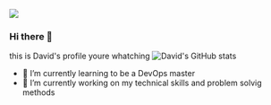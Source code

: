 ![](https://github.com/DavidAmsalem/DavidAmsalem/blob/56ff02c8a569ea57e965848ab49459a2f7083c24/github_readme_banner.jpg?raw=true)
### Hi there 👋
this is David's profile youre whatching 
![David's GitHub stats](https://github-readme-stats.vercel.app/api?username=davidamsalem&show_icons=true&theme=transparent)


<!--START_SECTION:waka-->
<!--END_SECTION:waka-->

- 🌱 I’m currently learning to be a DevOps master
- 🔭 I’m currently working on my technical skills and problem solvig methods

<!--
**DavidAmsalem/DavidAmsalem** is a ✨ _special_ ✨ repository because its `README.md` (this file) appears on your GitHub profile.

Here are some ideas to get you started:

- 🔭 I’m currently working on ...
- 🌱 I’m currently learning ...
- 👯 I’m looking to collaborate on ...
- 🤔 I’m looking for help with ...
- 💬 Ask me about ...
- 📫 How to reach me: ...
- 😄 Pronouns: ...
- ⚡ Fun fact: ...